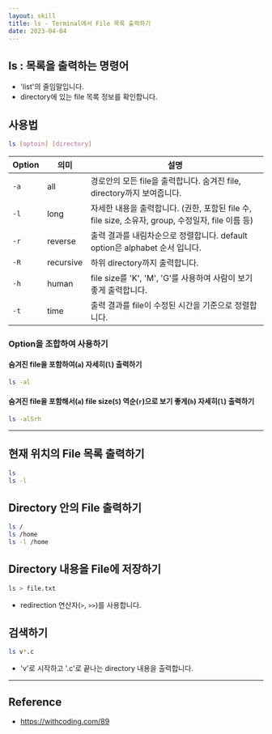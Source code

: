 ```yaml
---
layout: skill
title: ls - Terminal에서 File 목록 출력하기
date: 2023-04-04
---
```





## ls : 목록을 출력하는 명령어

- 'list'의 줄임말입니다.
- directory에 있는 file 목록 정보를 확인합니다.




## 사용법

```sh
ls [optoin] [directory]
```

| Option | 의미 | 설명 |
| --- | --- | --- |
| `-a` | all | 경로안의 모든 file을 출력합니다. 숨겨진 file, directory까지 보여줍니다. |
| `-l` | long | 자세한 내용을 출력합니다. (권한, 포함된 file 수, file size, 소유자, group, 수정일자, file 이름 등) |
| `-r` | reverse | 출력 결과를 내림차순으로 정렬합니다. default option은 alphabet 순서 입니다. |
| `-R` | recursive | 하위 directory까지 출력합니다. |
| `-h` | human | file size를 'K', 'M', 'G'를 사용하여 사람이 보기 좋게 출력합니다. |
| `-t` | time | 출력 결과를 file이 수정된 시간을 기준으로 정렬합니다. |


### Option을 조합하여 사용하기

#### 숨겨진 file을 포함하여(`a`) 자세히(`l`) 출력하기

```sh
ls -al
```

#### 숨겨진 file을 포함해서(`a`) file size(`S`) 역순(`r`)으로 보기 좋게(`h`) 자세히(`l`) 출력하기

```sh
ls -alSrh
```




---




## 현재 위치의 File 목록 출력하기

```sh
ls
ls -l
```


## Directory 안의 File 출력하기

```sh
ls /
ls /home
ls -l /home
```


## Directory 내용을 File에 저장하기

```sh
ls > file.txt
```
- redirection 연산자(`>`, `>>`)를 사용합니다.


## 검색하기

```sh
ls v*.c
```
- 'v'로 시작하고 '.c'로 끝나는 directory 내용을 출력합니다.




---




## Reference

- <https://withcoding.com/89>
